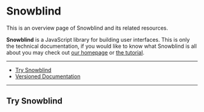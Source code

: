 # Snowblind
This is an overview page of Snowblind and its related resources.

**Snowblind** is a JavaScript library for building user interfaces. This is only the technical documentation, if you would like to know what Snowblind is all about you may check out [our homepage](https://continuum-ai.de/snowblind) or [the tutorial](https://continuum-ai.de/snowblind/tutorial).

----

- [Try Snowblind](https://continuum-ai.de/snowblind/try-snowblind)
- [Versioned Documentation](https://continuum-ai.de/snowblind/docs/versions)

----

## Try Snowblind